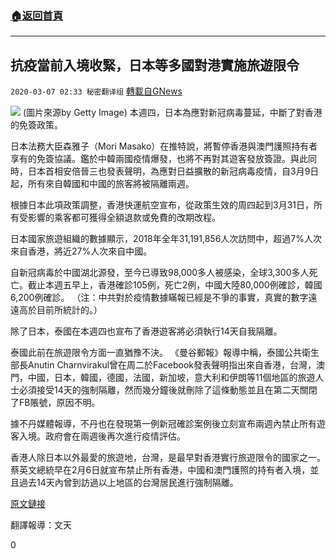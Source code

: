 ###  [:house:返回首頁](https://github.com/ourhimalayas/txt)
---

## 抗疫當前入境收緊，日本等多國對港實施旅遊限令
`2020-03-07 02:33 秘密翻译组` [轉載自GNews](https://gnews.org/zh-hant/132792/)

![](https://s3-ap-northeast-1.amazonaws.com/news.guo.offload.media/wp-content/uploads/2020/03/07023112/ECEBEA57-2FA2-4290-A778-B31C434490D2.jpeg) (圖片來源by Getty Image) 
本週四，日本為應對新冠病毒蔓延，中斷了對香港的免簽政策。

日本法務大臣森雅子（Mori Masako）在推特說，將暫停香港與澳門護照持有者享有的免簽協議。鑑於中韓兩國疫情爆發，也將不再對其遊客發放簽證。與此同時，日本首相安倍晉三也發表聲明，為應對日益擴散的新冠病毒疫情，自3月9日起，所有來自韓國和中國的旅客將被隔離兩週。

根據日本此項政策調整，香港快運航空宣布，從政策生效的周四起到3月31日，所有受影響的乘客都可獲得全額退款或免費的改期改程。

日本國家旅遊組織的數據顯示，2018年全年31,191,856人次訪問中，超過7%人次來自香港，將近27%人次來自中國。

自新冠病毒於中國湖北源發，至今已導致98,000多人被感染，全球3,300多人死亡。截止本週五早上，香港確診105例，死亡2例，中國大陸80,000例確診，韓國6,200例確診。 （注：中共對於疫情數據瞞報已經是不爭的事實，真實的數字遠遠高於目前所統計的。）

除了日本，泰國在本週四也宣布了香港遊客將必須執行14天自我隔離。

泰國此前在旅遊限令方面一直猶豫不決。 《曼谷郵報》報導中稱，泰國公共衛生部長Anutin Charnvirakul曾在周二於Facebook發表聲明指出來自香港，台灣，澳門，中國，日本，韓國，德國，法國，新加坡，意大利和伊朗等11個地區的旅遊人士必須接受14天的強制隔離，然而幾分鐘後就刪除了這條動態並且在第二天關閉了FB賬號，原因不明。

據不丹媒體報導，不丹也在發現第一例新冠確診案例後立刻宣布兩週內禁止所有遊客入境。政府會在兩週後再次進行疫情評估。

香港人除日本以外最愛的旅遊地，台灣，是最早對香港實行旅遊限令的國家之一。蔡英文總統早在2月6日就宣布禁止所有香港，中國和澳門護照的持有者入境，並且過去14天內曾到訪過以上地區的台灣居民進行強制隔離。

[原文鏈接](https://www.hongkongfp.com/2020/03/06/coronavirus-countries-impose-travel-restrictions-upon-hongkongers-including-top-destination-japan/)

翻譯報導：文天

0
